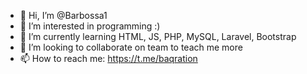 - 👋 Hi, I’m @Barbossa1
- 👀 I’m interested in programming :)
- 🌱 I’m currently learning HTML, JS, PHP, MySQL, Laravel, Bootstrap
- 💞️ I’m looking to collaborate on team to teach me more
- 📫 How to reach me: https://t.me/baqration
